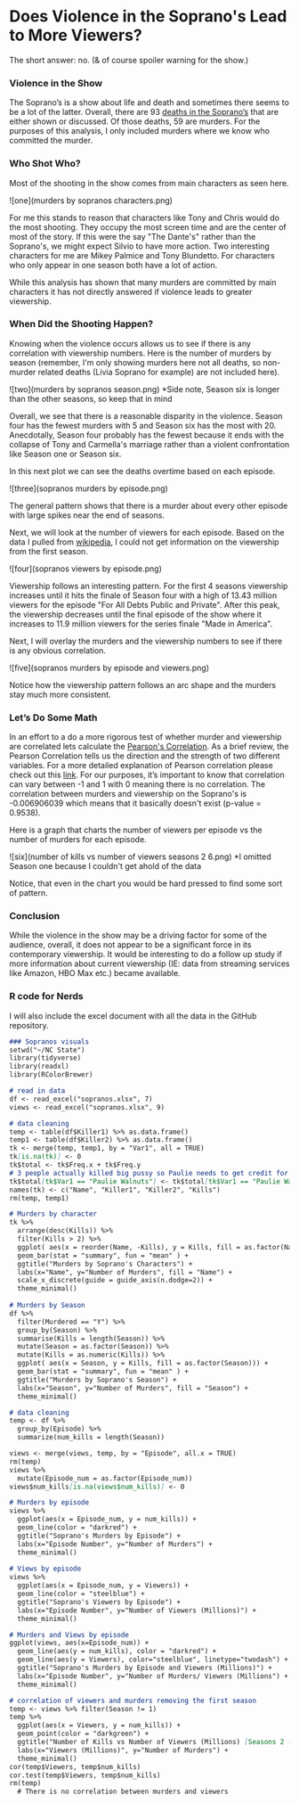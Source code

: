 # Does Violence in the Soprano's Lead to More Viewers?

The short answer: no.    (& of course spoiler warning for the show.)

### Violence in the Show

The Soprano’s is a show about life and death and sometimes there seems to be a lot of the latter. Overall, there are 93 [deaths in the Soprano’s](https://sopranos.fandom.com/wiki/List_of_deaths) that are either shown or discussed. Of those deaths, 59 are murders. For the purposes of this analysis, I only included murders where we know who committed the murder.  

### Who Shot Who?

Most of the shooting in the show comes from main characters as seen here. 

![one](murders by sopranos characters.png) 

For me this stands to reason that characters like Tony and Chris would do the most shooting. They occupy the most screen time and are the center of most of the story. If this were the say "The Dante's" rather than the Soprano's, we might expect Silvio to have more action. Two interesting characters for me are Mikey Palmice and Tony Blundetto. For characters who only appear in one season both have a lot of action.

While this analysis has shown that many murders are committed by main characters it has not directly answered if violence leads to greater viewership.

### When Did the Shooting Happen?

Knowing when the violence occurs allows us to see if there is any correlation with viewership numbers. Here is the number of murders by season (remember, I'm only showing murders here not all deaths, so non-murder related deaths (Livia Soprano for example) are not included here).

![two](murders by sopranos season.png)
*Side note, Season six is longer than the other seasons, so keep that in mind

Overall, we see that there is a reasonable disparity in the violence. Season four has the fewest murders with 5 and Season six has the most with 20. Anecdotally, Season four probably has the fewest because it ends with the collapse of Tony and Carmella's marriage rather than a violent confrontation like Season one or Season six.

In this next plot we can see the deaths overtime based on each episode.

![three](sopranos murders by episode.png)

The general pattern shows that there is a murder about every other episode with large spikes near the end of seasons.

Next, we will look at the number of viewers for each episode. Based on the data I pulled from [wikipedia](https://en.wikipedia.org/wiki/List_of_The_Sopranos_episodes), I could not get information on the viewership from the first season.

![four](sopranos viewers by episode.png)

Viewership follows an interesting pattern. For the first 4 seasons viewership increases until it hits the finale of Season four with a high of 13.43 million viewers for the episode "For All Debts Public and Private". After this peak, the viewership decreases until the final episode of the show where it increases to 11.9 million viewers for the series finale "Made in America". 

Next, I will overlay the murders and the viewership numbers to see if there is any obvious correlation.

![five](sopranos murders by episode and viewers.png)

Notice how the viewership pattern follows an arc shape and the murders stay much more consistent.

### Let’s Do Some Math

In an effort to a do a more rigorous test of whether murder and viewership are correlated lets calculate the [Pearson's Correlation](https://www.youtube.com/watch?v=e4ApDqG6MGE). As a brief review, the Pearson Correlation tells us the direction and the strength of two different variables. For a more detailed explanation of Pearson correlation please check out this [link](https://www.investopedia.com/terms/c/correlation.asp). For our purposes, it’s important to know that correlation can vary between -1 and 1 with 0 meaning there is no correlation. The correlation between murders and viewership on the Soprano's is -0.006906039 which means that it basically doesn't exist (p-value = 0.9538).

Here is a graph that charts the number of viewers per episode vs the number of murders for each episode.

![six](number of kills vs number of viewers seasons 2 6.png)
*I omitted Season one because I couldn't get ahold of the data

Notice, that even in the chart you would be hard pressed to find some sort of pattern.

### Conclusion

While the violence in the show may be a driving factor for some of the audience, overall, it does not appear to be a significant force in its contemporary viewership. It would be interesting to do a follow up study if more information about current viewership (IE: data from streaming services like Amazon, HBO Max etc.) became available.













### R code for Nerds

I will also include the excel document with all the data in the GitHub repository. 

```markdown
### Sopranos visuals
setwd("~/NC State")
library(tidyverse)
library(readxl)
library(RColorBrewer)

# read in data
df <- read_excel("sopranos.xlsx", 7)
views <- read_excel("sopranos.xlsx", 9)

# data cleaning
temp <- table(df$Killer1) %>% as.data.frame()
temp1 <- table(df$Killer2) %>% as.data.frame()
tk <- merge(temp, temp1, by = "Var1", all = TRUE)
tk[is.na(tk)] <- 0
tk$total <- tk$Freq.x + tk$Freq.y
# 3 people actually killed big pussy so Paulie needs to get credit for it which is given here
tk$total[tk$Var1 == "Paulie Walnuts"] <- tk$total[tk$Var1 == "Paulie Walnuts"] + 1
names(tk) <- c("Name", "Killer1", "Killer2", "Kills")
rm(temp, temp1)

# Murders by character
tk %>%
  arrange(desc(Kills)) %>%
  filter(Kills > 2) %>% 
  ggplot( aes(x = reorder(Name, -Kills), y = Kills, fill = as.factor(Name))) + 
  geom_bar(stat = "summary", fun = "mean" ) +
  ggtitle("Murders by Soprano's Characters") +
  labs(x="Name", y="Number of Murders", fill = "Name") +
  scale_x_discrete(guide = guide_axis(n.dodge=2)) +
  theme_minimal() 
  
# Murders by Season
df %>%
  filter(Murdered == "Y") %>% 
  group_by(Season) %>% 
  summarise(Kills = length(Season)) %>% 
  mutate(Season = as.factor(Season)) %>% 
  mutate(Kills = as.numeric(Kills)) %>% 
  ggplot( aes(x = Season, y = Kills, fill = as.factor(Season))) + 
  geom_bar(stat = "summary", fun = "mean" ) +
  ggtitle("Murders by Soprano's Season") +
  labs(x="Season", y="Number of Murders", fill = "Season") +
  theme_minimal()   

# data cleaning
temp <- df %>%
  group_by(Episode) %>% 
  summarize(num_kills = length(Season))

views <- merge(views, temp, by = "Episode", all.x = TRUE)
rm(temp) 
views %>% 
  mutate(Episode_num = as.factor(Episode_num))
views$num_kills[is.na(views$num_kills)] <- 0

# Murders by episode
views %>% 
  ggplot(aes(x = Episode_num, y = num_kills)) +
  geom_line(color = "darkred") +
  ggtitle("Soprano's Murders by Episode") +
  labs(x="Episode Number", y="Number of Murders") +
  theme_minimal() 
  
# Views by episode
views %>% 
  ggplot(aes(x = Episode_num, y = Viewers)) +
  geom_line(color = "steelblue") +
  ggtitle("Soprano's Viewers by Episode") +
  labs(x="Episode Number", y="Number of Viewers (Millions)") +
  theme_minimal() 

# Murders and Views by episode
ggplot(views, aes(x=Episode_num)) + 
  geom_line(aes(y = num_kills), color = "darkred") + 
  geom_line(aes(y = Viewers), color="steelblue", linetype="twodash") + 
  ggtitle("Soprano's Murders by Episode and Viewers (Millions)") +
  labs(x="Episode Number", y="Number of Murders/ Viewers (Millions") +
  theme_minimal() 

# correlation of viewers and murders removing the first season
temp <- views %>% filter(Season != 1)
temp %>% 
  ggplot(aes(x = Viewers, y = num_kills)) +
  geom_point(color = "darkgreen") + 
  ggtitle("Number of Kills vs Number of Viewers (Millions) [Seasons 2 - 6]") +
  labs(x="Viewers (Millions)", y="Number of Murders") +
  theme_minimal() 
cor(temp$Viewers, temp$num_kills)
cor.test(temp$Viewers, temp$num_kills)
rm(temp)
  # There is no correlation between murders and viewers
```
